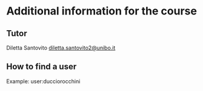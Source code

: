 # Additional information for the course

## Tutor
Diletta Santovito <diletta.santovito2@unibo.it>

## How to find a user
Example: user:ducciorocchini
